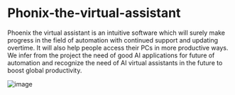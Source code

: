 # Phonix-the-virtual-assistant
Phoenix the virtual assistant is an intuitive software which will surely make progress in the field of automation with continued support and updating overtime. It will also help people access their PCs in more productive ways. We infer from the project the need of good AI applications for future of automation and recognize the need of AI virtual assistants in the future to boost global productivity.

![image](https://user-images.githubusercontent.com/80156819/216932571-0125f7ae-e007-48eb-9f58-15d2b8088493.png)

